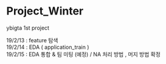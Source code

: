 # Project_Winter
ybigta 1st project

19/2/13 : feature 탐색 \
19/2/14 : EDA ( application_train ) \
19/2/15 : EDA 통합 & 팀 미팅 (예정) / NA 처리 방법 , 머지 방법 확정



